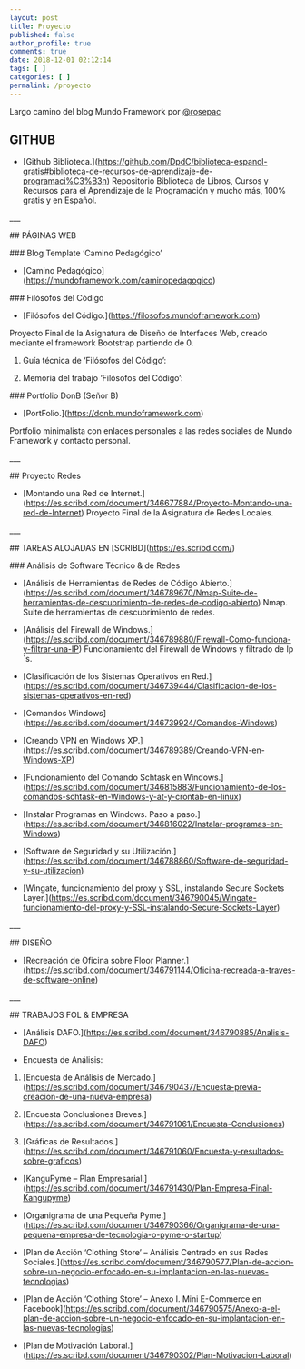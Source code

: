 ```yaml
---
layout: post
title: Proyecto
published: false
author_profile: true
comments: true
date: 2018-12-01 02:12:14
tags: [ ]
categories: [ ]
permalink: /proyecto
---
```

Largo camino del blog Mundo Framework por [@rosepac][1]

## GITHUB

  * \[Github Biblioteca.\](https://github.com/DpdC/biblioteca-espanol-gratis#biblioteca-de-recursos-de-aprendizaje-de-programaci%C3%B3n) Repositorio Biblioteca de Libros, Cursos y Recursos para el Aprendizaje de la Programación y mucho más, 100% gratis y en Español.

\___

\## PÁGINAS WEB

\### Blog Template &#8216;Camino Pedagógico&#8217;

* \[Camino Pedagógico\](https://mundoframework.com/caminopedagogico)

\### Filósofos del Código

* \[Filósofos del Código.\](https://filosofos.mundoframework.com)
  
Proyecto Final de la Asignatura de Diseño de Interfaces Web, creado mediante el framework Bootstrap partiendo de 0.
  
1. Guía técnica de &#8216;Filósofos del Código&#8217;:
  

  
2. Memoria del trabajo &#8216;Filósofos del Código&#8217;:
  


\### Portfolio DonB (Señor B)

* \[PortFolio.\](https://donb.mundoframework.com)
  
Portfolio minimalista con enlaces personales a las redes sociales de Mundo Framework y contacto personal.

\___

\## Proyecto Redes

* \[Montando una Red de Internet.\](https://es.scribd.com/document/346677884/Proyecto-Montando-una-red-de-Internet) Proyecto Final de la Asignatura de Redes Locales.

\___

\## TAREAS ALOJADAS EN \[SCRIBD\](https://es.scribd.com/)

\### Análisis de Software Técnico & de Redes

* \[Análisis de Herramientas de Redes de Código Abierto.\](https://es.scribd.com/document/346789670/Nmap-Suite-de-herramientas-de-descubrimiento-de-redes-de-codigo-abierto) Nmap. Suite de herramientas de descubrimiento de redes.
  
* \[Análisis del Firewall de Windows.\](https://es.scribd.com/document/346789880/Firewall-Como-funciona-y-filtrar-una-IP) Funcionamiento del Firewall de Windows y filtrado de Ip´s.
  
* \[Clasificación de los Sistemas Operativos en Red.\](https://es.scribd.com/document/346739444/Clasificacion-de-los-sistemas-operativos-en-red)
  
* \[Comandos Windows\](https://es.scribd.com/document/346739924/Comandos-Windows)
  
* \[Creando VPN en Windows XP.\](https://es.scribd.com/document/346789389/Creando-VPN-en-Windows-XP)
  
* \[Funcionamiento del Comando Schtask en Windows.\](https://es.scribd.com/document/346815883/Funcionamiento-de-los-comandos-schtask-en-Windows-y-at-y-crontab-en-linux)
  
* \[Instalar Programas en Windows. Paso a paso.\](https://es.scribd.com/document/346816022/Instalar-programas-en-Windows)
  
* \[Software de Seguridad y su Utilización.\](https://es.scribd.com/document/346788860/Software-de-seguridad-y-su-utilizacion)
  
* \[Wingate, funcionamiento del proxy y SSL, instalando Secure Sockets Layer.\](https://es.scribd.com/document/346790045/Wingate-funcionamiento-del-proxy-y-SSL-instalando-Secure-Sockets-Layer)

\___

\## DISEÑO

* \[Recreación de Oficina sobre Floor Planner.\](https://es.scribd.com/document/346791144/Oficina-recreada-a-traves-de-software-online)

\___

\## TRABAJOS FOL & EMPRESA

* \[Análisis DAFO.\](https://es.scribd.com/document/346790885/Analisis-DAFO)
  
* Encuesta de Análisis:
  
1. \[Encuesta de Análisis de Mercado.\](https://es.scribd.com/document/346790437/Encuesta-previa-creacion-de-una-nueva-empresa)
  
2. \[Encuesta Conclusiones Breves.\](https://es.scribd.com/document/346791061/Encuesta-Conclusiones)
  
3. \[Gráficas de Resultados.\](https://es.scribd.com/document/346791060/Encuesta-y-resultados-sobre-graficos)
  
* \[KanguPyme &#8211; Plan Empresarial.\](https://es.scribd.com/document/346791430/Plan-Empresa-Final-Kangupyme)
  
* \[Organigrama de una Pequeña Pyme.\](https://es.scribd.com/document/346790366/Organigrama-de-una-pequena-empresa-de-tecnologia-o-pyme-o-startup)
  
* \[Plan de Acción &#8216;Clothing Store&#8217; &#8211; Análisis Centrado en sus Redes Sociales.\](https://es.scribd.com/document/346790577/Plan-de-accion-sobre-un-negocio-enfocado-en-su-implantacion-en-las-nuevas-tecnologias)
  
* \[Plan de Acción &#8216;Clothing Store&#8217; &#8211; Anexo I. Mini E-Commerce en Facebook\](https://es.scribd.com/document/346790575/Anexo-a-el-plan-de-accion-sobre-un-negocio-enfocado-en-su-implantacion-en-las-nuevas-tecnologias)
  
* \[Plan de Motivación Laboral.\](https://es.scribd.com/document/346790302/Plan-Motivacion-Laboral)

 [1]: https://steemit.com/@rosepac